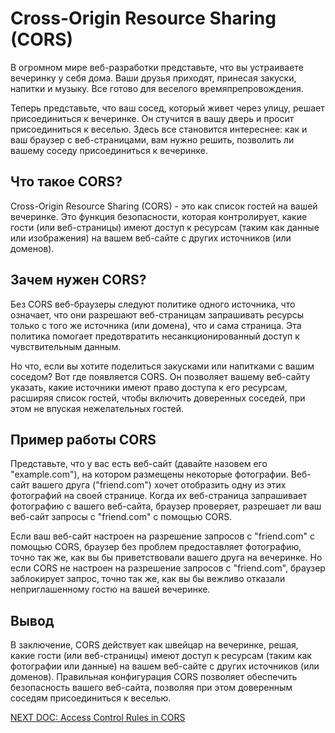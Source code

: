 # Cross-Origin Resource Sharing (CORS)

В огромном мире веб-разработки представьте, что вы устраиваете вечеринку у себя дома. Ваши друзья приходят, принесая закуски, напитки и музыку. Все готово для веселого времяпрепровождения.

Теперь представьте, что ваш сосед, который живет через улицу, решает присоединиться к вечеринке. Он стучится в вашу дверь и просит присоединиться к веселью. Здесь все становится интереснее: как и ваш браузер с веб-страницами, вам нужно решить, позволить ли вашему соседу присоединиться к вечеринке.

## Что такое CORS?

Cross-Origin Resource Sharing (CORS) - это как список гостей на вашей вечеринке. Это функция безопасности, которая контролирует, какие гости (или веб-страницы) имеют доступ к ресурсам (таким как данные или изображения) на вашем веб-сайте с других источников (или доменов).

## Зачем нужен CORS?

Без CORS веб-браузеры следуют политике одного источника, что означает, что они разрешают веб-страницам запрашивать ресурсы только с того же источника (или домена), что и сама страница. Эта политика помогает предотвратить несанкционированный доступ к чувствительным данным.

Но что, если вы хотите поделиться закусками или напитками с вашим соседом? Вот где появляется CORS. Он позволяет вашему веб-сайту указать, какие источники имеют право доступа к его ресурсам, расширяя список гостей, чтобы включить доверенных соседей, при этом не впуская нежелательных гостей.

## Пример работы CORS

Представьте, что у вас есть веб-сайт (давайте назовем его "example.com"), на котором размещены некоторые фотографии. Веб-сайт вашего друга ("friend.com") хочет отобразить одну из этих фотографий на своей странице. Когда их веб-страница запрашивает фотографию с вашего веб-сайта, браузер проверяет, разрешает ли ваш веб-сайт запросы с "friend.com" с помощью CORS.

Если ваш веб-сайт настроен на разрешение запросов с "friend.com" с помощью CORS, браузер без проблем предоставляет фотографию, точно так же, как вы бы приветствовали вашего друга на вечеринке. Но если CORS не настроен на разрешение запросов с "friend.com", браузер заблокирует запрос, точно так же, как вы бы вежливо отказали неприглашенному гостю на вашей вечеринке.

## Вывод

В заключение, CORS действует как швейцар на вечеринке, решая, какие гости (или веб-страницы) имеют доступ к ресурсам (таким как фотографии или данные) на вашем веб-сайте с других источников (или доменов). Правильная конфигурация CORS позволяет обеспечить безопасность вашего веб-сайта, позволяя при этом доверенным соседям присоединиться к веселью.

[NEXT DOC: Access Control Rules in CORS](access-control-cors.md)